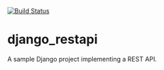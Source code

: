 [![Build Status](https://travis-ci.org/AlbertBuluma/django_restapi.svg?branch=local_deploy)](https://travis-ci.org/AlbertBuluma/django_restapi)

# django_restapi
A sample Django project implementing a REST API.

